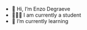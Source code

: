 - 👋 Hi, I’m Enzo Degraeve
- 👨🏻‍🎓 I am currently a student
- 🌱 I’m currently learning 

<!---
EnzoDeg40/EnzoDeg40 is a ✨ special ✨ repository because its `README.md` (this file) appears on your GitHub profile.
You can click the Preview link to take a look at your changes.
--->
